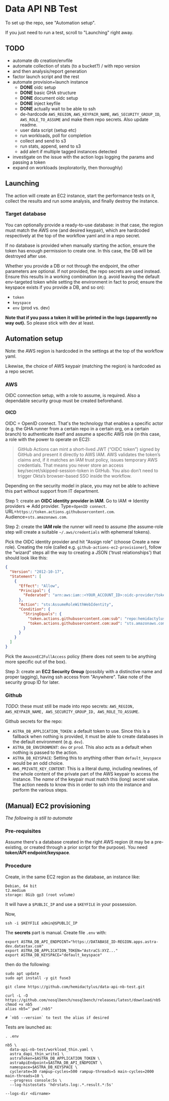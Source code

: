 # Data API NB Test

To set up the repo, see "Automation setup".

If you just need to run a test, scroll to "Launching" right away.

## TODO

- automate db creation/envfile
- automate collection of stats (to a bucket?) / with repo version
- and then analysis/report generation
- factor launch script and the rest
- automate provision+launch instance
  - **DONE** oidc setup
  - **DONE** basic GHA structure
  - **DONE** document oidc setup
  - **DONE** inject keyfile
  - **DONE** actually wait to be able to ssh
  - de-hardcode `AWS_REGION`, `AWS_KEYPAIR_NAME`, `AWS_SECURITY_GROUP_ID`, `AWS_ROLE_TO_ASSUME` and make them repo secrets. Also update readme.
  - user data script (setup etc)
  - run workloads, poll for completion
  - collect and send to s3
  - run stats, append, send to s3
  - add alert if multiple tagged instances detected
- investigate on the issue with the action logs logging the params and passing a token
- expand on workloads (exploratorily, then thoroughly)



## Launching

The action will create an EC2 instance, start the performance tests on it, collect the results and run some analysis, and finally destroy the instance.

### Target database

You can optionally provide a ready-to-use database: in that case, the region must match the AWS one (and desired keypair), which are hardcoded respectively at the top of the workflow yaml and in a repo secret.

If no database is provided when manually starting the action, ensure the token has enough permission to create one. In this case, the DB will be destroyed after use.

Whether you provide a DB or not through the endpoint, the other parameters are optional. If not provided, the repo secrets are used instead. Ensure this results in a working combination (e.g. avoid leaving the default env-targeted token while setting the environment in fact to prod; ensure the keyspace exists if you provide a DB, and so on):

- `token`
- `keyspace`
- `env` (prod vs. dev)

**Note that if you pass a token it will be printed in the logs (apparently no way out).** So please stick with dev at least.

## Automation setup

Note: the AWS region is hardcoded in the settings at the top of the workflow yaml.

Likewise, the choice of AWS keypair (matching the region) is hardcoded as a repo secret.

### AWS

OIDC connection setup, with a role to assume, is required. Also a dependable security group must be created beforehand.

#### OICD

OIDC = OpenID connect. That's the technology that enables a specific actor (e.g. the GHA runner from a certain repo in a certain org, on a certain branch) to authenticate itself and assume a specific AWS role (in this case, a role with the power to operate on EC2):
> GitHub Actions can mint a short-lived JWT (“OIDC token”) signed by GitHub and present it directly to AWS IAM. AWS validates the token’s claims and, if it matches an IAM trust policy, issues temporary AWS credentials. That means you never store an access key/secret/skipped-session-token in GitHub. You also don’t need to trigger Okta’s browser-based SSO inside the workflow.

Depending on the security model in place, you may not be able to achieve this part without support from IT department.

Step 1: create an **OIDC identity provider in IAM**. Go to IAM ⇒ Identity providers ⇒ Add provider.
Type=`OpenID connect`. URL=`https://token.actions.githubusercontent.com`. Audience=`sts.amazonaws.com`.

Step 2: create the **IAM role** the runner will need to assume (the assume-role step will create a suitable `~/.aws/credentials` with ephemeral tokens).

Pick the OIDC identity provider and hit "Assign role" (choose Create a new role). Creating the role (called e.g. `github-actions-ec2-provisioner`), follow the "wizard" steps all the way to creating a JSON ('trust relationships') that should look like this:

```json
{
  "Version": "2012-10-17",
  "Statement": [
    {
      "Effect": "Allow",
      "Principal": {
        "Federated": "arn:aws:iam::<YOUR_ACCOUNT_ID>:oidc-provider/token.actions.githubusercontent.com"
      },
      "Action": "sts:AssumeRoleWithWebIdentity",
      "Condition": {
        "StringEquals": {
          "token.actions.githubusercontent.com:sub": "repo:hemidactylus/data-api-nb-test:ref:refs/heads/main",
          "token.actions.githubusercontent.com:aud": "sts.amazonaws.com"
        }
      }
    }
  ]
}
```

Pick the `AmazonEC2FullAccess` policy (there does not seem to be anything more specific out of the box).

Step 3: create an **EC2 Security Group** (possibly with a distinctive name and proper tagging), having ssh access from "Anywhere". Take note of the security group ID for later.

### Github

*TODO*: these must still be made into repo secrets: `AWS_REGION, AWS_KEYPAIR_NAME, AWS_SECURITY_GROUP_ID, AWS_ROLE_TO_ASSUME`.

Github secrets for the repo:

- `ASTRA_DB_APPLICATION_TOKEN`: a default token to use. Since this is a fallback when nothing is provided, it must be able to create databases in the default environment (e.g. `dev`).
- `ASTRA_DB_ENVIRONMENT`: `dev` or `prod`. This also acts as a default when nothing is passed to the action.
- `ASTRA_DB_KEYSPACE`: Setting this to anything other than `default_keyspace` would be an odd choice.
- `AWS_PRIVATE_KEY_CONTENT`: This is a literal dump, including newlines, of the whole content of the private part of the AWS keypair to access the instance. The _name_ of the keypair must match this (long) secret value. The action needs to know this in order to ssh into the instance and perform the various steps.

## (Manual) EC2 provisioning

_The following is still to automate_

### Pre-requisites

Assume there's a database created in the right AWS region (it may be a pre-existing, or created through a prior script for the purpose). You need **token/API endpoint/keyspace**.

### Procedure

Create, in the same EC2 region as the database, an instance like:

```
Debian, 64 bit
t2.medium
storage: 8Gib gp3 (root volume)
```

It will have a `$PUBLIC_IP` and use a `$KEYFILE` in your possession.

Now,

```
ssh -i $KEYFILE admin@$PUBLIC_IP
```

The **secrets** part is manual. Create file `.env` with:

```
export ASTRA_DB_API_ENDPOINT="https://DATABASE_ID-REGION.apps.astra-dev.datastax.com"
export ASTRA_DB_APPLICATION_TOKEN="AstraCS:XYZ..."
export ASTRA_DB_KEYSPACE="default_keyspace"
```

then do the following:

```
sudo apt update
sudo apt install -y git fuse3

git clone https://github.com/hemidactylus/data-api-nb-test.git

curl -L -O https://github.com/nosqlbench/nosqlbench/releases/latest/download/nb5
chmod +x nb5
alias nb5="`pwd`/nb5"

# `nb5 --version` to test the alias if desired
```

Tests are launched as:

```
. .env

nb5 \
  data-api-nb-test/workload_thin.yaml \
  astra_dapi_thin_write1 \
  astraToken=$ASTRA_DB_APPLICATION_TOKEN \
  astraApiEndpoint=$ASTRA_DB_API_ENDPOINT \
  namespace=$ASTRA_DB_KEYSPACE \
  cyclerate=30 rampup-cycles=500 rampup-threads=5 main-cycles=2000 main-threads=10 \
  --progress console:5s \
  --log-histostats 'hdrstats.log:.*.result.*:5s'
  ```

```
--logs-dir <dirname>
```
